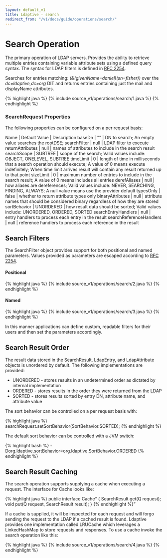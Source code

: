 ```yaml
---
layout: default_v1
title: Ldaptive - search
redirect_from: "/v1/docs/guide/operations/search/"
---
```


# Search Operation

The primary operation of LDAP servers. Provides the ability to retrieve multiple entries containing variable attribute sets using a defined query syntax. The syntax for LDAP filters is defined in [RFC 2254](http://www.ietf.org/rfc/rfc2254.txt).

Searches for entries matching: _(&(givenName=daniel)(sn=fisher))_ over the _dc=ldaptive,dc=org_ DIT and returns entries containing just the mail and displayName attributes.

{% highlight java %}
{% include source_v1/operations/search/1.java %}
{% endhighlight %}

### SearchRequest Properties

The following properties can be configured on a per request basis:

Name | Default Value | Description
baseDn | "" | DN to search; An empty value searches the rootDSE;
searchFilter | null | LDAP filter to execute
returnAttributes | null | names of attributes to include in the search result
searchScope | SUBTREE | scope of the search; Valid values include: OBJECT, ONELEVEL, SUBTREE
timeLimit | 0 | length of time in milliseconds that a search operation should execute; A value of 0 means execute indefinitely; When time limit arrives result will contain any result returned up to that point
sizeLimit | 0 | maximum number of entries to include in the search result; A value of 0 means includes all entries
derefAliases | null | how aliases are dereferences; Valid values include: NEVER, SEARCHING, FINDING, ALWAYS; A null value means use the provider default
typesOnly | false | whether to return attribute types only
binaryAttributes | null | attribute names that should be considered binary regardless of how they are stored
sortBehavior | UNORDERED | how result data should be sorted; Valid values include: UNORDERED, ORDERED, SORTED
searchEntryHandlers | null | entry handlers to process each entry in the result
searchReferenceHandlers | null | reference handlers to process each reference in the result

## Search Filters

The SearchFilter object provides support for both positional and named parameters. Values provided as parameters are escaped according to [RFC 2254](http://www.ietf.org/rfc/rfc2254.txt).

#### Positional

{% highlight java %}
{% include source_v1/operations/search/2.java %}
{% endhighlight %}

#### Named

{% highlight java %}
{% include source_v1/operations/search/3.java %}
{% endhighlight %}

In this manner applications can define custom, readable filters for their users and then set the parameters accordingly.

## Search Result Order

The result data stored in the SearchResult, LdapEntry, and LdapAttribute objects is unordered by default. The following implementations are provided:

- UNORDERED - stores results in an undetermined order as dictated by internal implementation
- ORDERED - stores results in the order they were returned from the LDAP
- SORTED - stores results sorted by entry DN, attribute name, and attribute value

The sort behavior can be controlled on a per request basis with:

{% highlight java %}
searchRequest.setSortBehavior(SortBehavior.SORTED);
{% endhighlight %}

The default sort behavior can be controlled with a JVM switch:

{% highlight bash %}
-Dorg.ldaptive.sortBehavior=org.ldaptive.SortBehavior.ORDERED
{% endhighlight %}

## Search Result Caching

The search operation supports supplying a cache when executing a request. The interface for Cache looks like:

{% highlight java %}
public interface Cache<Q extends SearchRequest>
{
  SearchResult get(Q request);
  void put(Q request, SearchResult result);
}
{% endhighlight %}

If a cache is supplied, it will be inspected for each request and will forgo sending the request to the LDAP if a cached result is found. Ldaptive provides one implementation called LRUCache which leverages a LinkedHashMap to store requests and responses. To use a cache invoke the search operation like this:

{% highlight java %}
{% include source_v1/operations/search/4.java %}
{% endhighlight %}

